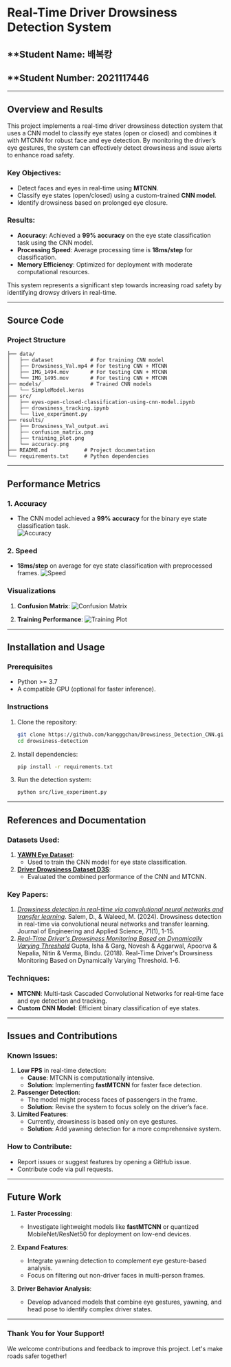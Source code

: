# **Real-Time Driver Drowsiness Detection System**
## **Student Name: 배복캉
## **Student Number: 2021117446
---

## **Overview and Results**

This project implements a real-time driver drowsiness detection system that uses a CNN model to classify eye states (open or closed) and combines it with MTCNN for robust face and eye detection. By monitoring the driver’s eye gestures, the system can effectively detect drowsiness and issue alerts to enhance road safety.  

### **Key Objectives:**
- Detect faces and eyes in real-time using **MTCNN**.  
- Classify eye states (open/closed) using a custom-trained **CNN model**.  
- Identify drowsiness based on prolonged eye closure.

### **Results:**
- **Accuracy**: Achieved a **99% accuracy** on the eye state classification task using the CNN model.  
- **Processing Speed**: Average processing time is **18ms/step** for classification.  
- **Memory Efficiency**: Optimized for deployment with moderate computational resources.  

This system represents a significant step towards increasing road safety by identifying drowsy drivers in real-time.

---

## **Source Code**

### **Project Structure**
```
├── data/                
│   ├── dataset            # For training CNN model
│   ├── Drowsiness_Val.mp4 # For testing CNN + MTCNN
│   ├── IMG_1494.mov       # For testing CNN + MTCNN
│   └── IMG_1495.mov       # For testing CNN + MTCNN
├── models/                # Trained CNN models
│   └── SimpleModel.keras 
├── src/
│   ├── eyes-open-closed-classification-using-cnn-model.ipynb   
│   ├── drowsiness_tracking.ipynb  
│   └── live_experiment.py         
├── results/
│   ├── Drowsiness_Val_output.avi
│   ├── confusion_matrix.png
│   ├── training_plot.png
│   └── accuracy.png
├── README.md            # Project documentation
└── requirements.txt     # Python dependencies
```
---

## **Performance Metrics**

### **1. Accuracy**
- The CNN model achieved a **99% accuracy** for the binary eye state classification task.  
![Accuracy](results/accuracy.png)
### **2. Speed**
- **18ms/step** on average for eye state classification with preprocessed frames.
   ![Speed](results/speed_per_step.png)
### **Visualizations**
1. **Confusion Matrix**:
   ![Confusion Matrix](results/confusion_matrix.png)

2. **Training Performance**:
   ![Training Plot](results/training_plot.png)
   
---

## **Installation and Usage**

### **Prerequisites**
- Python >= 3.7
- A compatible GPU (optional for faster inference).

### **Instructions**
1. Clone the repository:
   ```bash
   git clone https://github.com/kangggchan/Drowsiness_Detection_CNN.git
   cd drowsiness-detection
   ```
2. Install dependencies:
   ```bash
   pip install -r requirements.txt
   ```
3. Run the detection system:
   ```bash
   python src/live_experiment.py
   ```

---
## **References and Documentation**

### **Datasets Used**:
1. **[YAWN Eye Dataset](www.kaggle.com/datasets/serenaraju/yawn-eye-dataset-new)**:
   - Used to train the CNN model for eye state classification.  
2. **[Driver Drowsiness Dataset D3S](https://github.com/bindujiit/Driver-Drowsiness-Dataset-D3S-)**:
   - Evaluated the combined performance of the CNN and MTCNN.  

### **Key Papers**:
1. *[Drowsiness detection in real-time
via convolutional neural networks and transfer
learning](https://doi.org/10.1186/s44147-024-00457-z)*.
Salem, D., & Waleed, M. (2024). Drowsiness detection in real-time via convolutional neural networks and transfer learning. Journal of Engineering and Applied Science, 71(1), 1-15.
3. *[Real-Time Driver's Drowsiness Monitoring Based on Dynamically Varying Threshold](http://dx.doi.org/10.1109/IC3.2018.8530651)*
Gupta, Isha & Garg, Novesh & Aggarwal, Apoorva & Nepalia, Nitin & Verma, Bindu. (2018). Real-Time Driver's Drowsiness Monitoring Based on Dynamically Varying Threshold. 1-6.

### **Techniques**:
- **MTCNN**: Multi-task Cascaded Convolutional Networks for real-time face and eye detection and tracking.  
- **Custom CNN Model**: Efficient binary classification of eye states.  

---

## **Issues and Contributions**

### **Known Issues**:
1. **Low FPS** in real-time detection:
   - **Cause**: MTCNN is computationally intensive.  
   - **Solution**: Implementing **fastMTCNN** for faster face detection.  
2. **Passenger Detection**:
   - The model might process faces of passengers in the frame.  
   - **Solution**: Revise the system to focus solely on the driver’s face.  
3. **Limited Features**:
   - Currently, drowsiness is based only on eye gestures.  
   - **Solution**: Add yawning detection for a more comprehensive system.

### **How to Contribute**:
- Report issues or suggest features by opening a GitHub issue.  
- Contribute code via pull requests.  

---

## **Future Work**

1. **Faster Processing**:  
   - Investigate lightweight models like **fastMTCNN** or quantized MobileNet/ResNet50 for deployment on low-end devices.  

2. **Expand Features**:  
   - Integrate yawning detection to complement eye gesture-based analysis.  
   - Focus on filtering out non-driver faces in multi-person frames.  

3. **Driver Behavior Analysis**:  
   - Develop advanced models that combine eye gestures, yawning, and head pose to identify complex driver states.

---

### **Thank You for Your Support!**  
We welcome contributions and feedback to improve this project. Let's make roads safer together!
